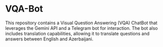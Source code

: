 # VQA-Bot
This repository contains a Visual Question Answering (VQA) ChatBot that leverages the Gemini API and a Telegram bot for interaction. The bot also includes translation capabilities, allowing it to translate questions and answers between English and Azerbaijani.
